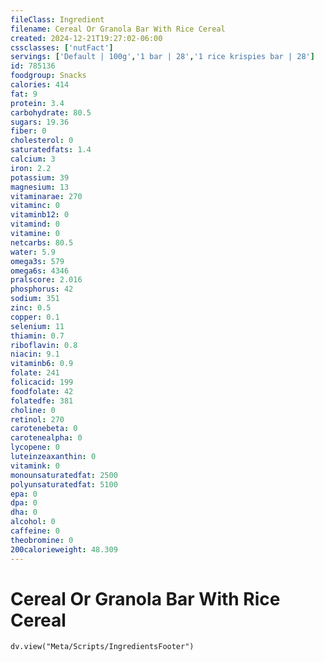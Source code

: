 ```yaml
---
fileClass: Ingredient
filename: Cereal Or Granola Bar With Rice Cereal
created: 2024-12-21T19:27:02-06:00
cssclasses: ['nutFact']
servings: ['Default | 100g','1 bar | 28','1 rice krispies bar | 28']
id: 785136
foodgroup: Snacks
calories: 414
fat: 9
protein: 3.4
carbohydrate: 80.5
sugars: 19.36
fiber: 0
cholesterol: 0
saturatedfats: 1.4
calcium: 3
iron: 2.2
potassium: 39
magnesium: 13
vitaminarae: 270
vitaminc: 0
vitaminb12: 0
vitamind: 0
vitamine: 0
netcarbs: 80.5
water: 5.9
omega3s: 579
omega6s: 4346
pralscore: 2.016
phosphorus: 42
sodium: 351
zinc: 0.5
copper: 0.1
selenium: 11
thiamin: 0.7
riboflavin: 0.8
niacin: 9.1
vitaminb6: 0.9
folate: 241
folicacid: 199
foodfolate: 42
folatedfe: 381
choline: 0
retinol: 270
carotenebeta: 0
carotenealpha: 0
lycopene: 0
luteinzeaxanthin: 0
vitamink: 0
monounsaturatedfat: 2500
polyunsaturatedfat: 5100
epa: 0
dpa: 0
dha: 0
alcohol: 0
caffeine: 0
theobromine: 0
200calorieweight: 48.309
---
```


# Cereal Or Granola Bar With Rice Cereal

```dataviewjs
dv.view("Meta/Scripts/IngredientsFooter")
```